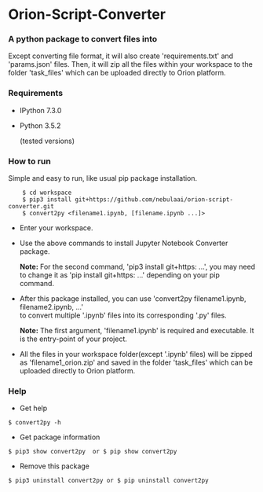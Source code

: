 # Orion-Script-Converter 


### A python package to convert  files into 

Except converting file format, 
it will also create 'requirements.txt' and 'params.json' files. 
Then, it will zip all the files within your workspace to the folder 'task_files'
which can be uploaded directly to Orion platform.

### Requirements
- IPython 7.3.0 
- Python 3.5.2

  (tested versions)

### How to run

Simple and easy to run, like usual pip package installation. 

```
    $ cd workspace
    $ pip3 install git+https://github.com/nebulaai/orion-script-converter.git
    $ convert2py <filename1.ipynb, [filename.ipynb ...]>

```

- Enter your workspace. 
- Use the above commands to install Jupyter Notebook Converter package.

    **Note:** For the second command, 'pip3 install git+https: ...', 
    you may need to change it as 'pip install git+https: ...' depending on your pip command.
    
- After this package installed, you can use 'convert2py filename1.ipynb, filename2.ipynb, ...'  
to convert multiple '.ipynb' files into its corresponding '.py' files.
 
    **Note:** The first argument, 'filename1.ipynb' is required and executable. It is the entry-point of your project.
    
- All the files in your workspace folder(except '.ipynb' files) will be zipped
 as 'filename1_orion.zip' and saved in the folder 'task_files' which can be uploaded directly to Orion platform.
 
 
### Help
- Get help

`$ convert2py -h`

- Get package information

`$ pip3 show convert2py  or $ pip show convert2py`


- Remove this package

`$ pip3 uninstall convert2py or $ pip uninstall convert2py`



